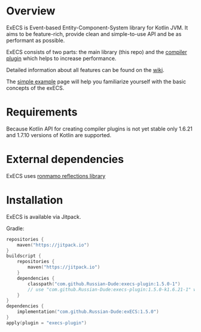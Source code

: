 # Overview
ExECS is Event-based Entity-Component-System library for Kotlin JVM. It aims to be feature-rich, provide clean and simple-to-use API and be as performant as possible.

ExECS consists of two parts: the main library (this repo) and the [compiler plugin](https://github.com/Russian-Dude/execs-plugin) which helps to increase performance.

Detailed information about all features can be found on the [wiki](https://github.com/Russian-Dude/exECS/wiki).

The [simple example](https://github.com/Russian-Dude/exECS/wiki/Simple-example) page will help you familiarize yourself with the basic concepts of the exECS.

# Requirements
Because Kotlin API for creating compiler plugins is not yet stable only 1.6.21 and 1.7.10 versions of Kotlin are supported.

# External dependencies
ExECS uses [ronmamo reflections library](https://github.com/ronmamo/reflections)

# Installation
ExECS is available via Jitpack.

Gradle:
```kotlin
repositories {
    maven("https://jitpack.io")
}
buildscript {
    repositories {
        maven("https://jitpack.io")
    }
    dependencies {
        classpath("com.github.Russian-Dude:execs-plugin:1.5.0-1")
        // use "com.github.Russian-Dude:execs-plugin:1.5.0-k1.6.21-1" with Kotlin 1.6.21
    }
}
dependencies {
    implementation("com.github.Russian-Dude:exECS:1.5.0")
}
apply(plugin = "execs-plugin")
```
